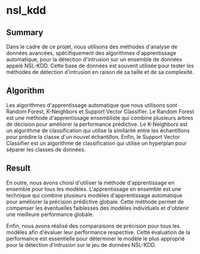 # nsl_kdd

## Summary
Dans le cadre de ce projet, nous utilisons des méthodes d'analyse de données avancées, spécifiquement des algorithmes d'apprentissage automatique, pour la détection d'intrusion sur un ensemble de données appelé NSL-KDD. Cette base de données est souvent utilisée pour tester les méthodes de détection d'intrusion en raison de sa taille et de sa complexité.

## Algorithm
Les algorithmes d'apprentissage automatique que nous utilisons sont Random Forest, K-Neighbors et Support Vector Classifier. Le Random Forest est une méthode d'apprentissage ensembliste qui combine plusieurs arbres de décision pour améliorer la performance prédictive. Le K-Neighbors est un algorithme de classification qui utilise la similarité entre les échantillons pour prédire la classe d'un nouvel échantillon. Enfin, le Support Vector Classifier est un algorithme de classification qui utilise un hyperplan pour séparer les classes de données.

## Result
En outre, nous avons choisi d'utiliser la méthode d'apprentissage en ensemble pour tous les modèles. L'apprentissage en ensemble est une technique qui combine plusieurs modèles d'apprentissage automatique pour améliorer la précision prédictive globale. Cette méthode permet de compenser les éventuelles faiblesses des modèles individuels et d'obtenir une meilleure performance globale.

Enfin, nous avons réalisé des comparaisons de précision pour tous les modèles afin d'évaluer leur performance respective. Cette évaluation de la performance est essentielle pour déterminer le modèle le plus approprié pour la détection d'intrusion sur le jeu de données NSL-KDD.
